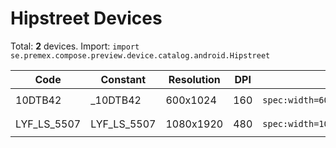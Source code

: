 # Hipstreet Devices

Total: **2** devices. Import: `import se.premex.compose.preview.device.catalog.android.Hipstreet`

| Code | Constant | Resolution | DPI | Compose Spec | Preview Usage |
|------|----------|------------|-----|-------------|---------------|
| 10DTB42 | _10DTB42 | 600x1024 | 160 | `spec:width=600px,height=1024px,dpi=160` | `@Preview(device = Hipstreet._10DTB42)` |
| LYF_LS_5507 | LYF_LS_5507 | 1080x1920 | 480 | `spec:width=1080px,height=1920px,dpi=480` | `@Preview(device = Hipstreet.LYF_LS_5507)` |

<!-- Generated automatically. Do not edit manually. -->

